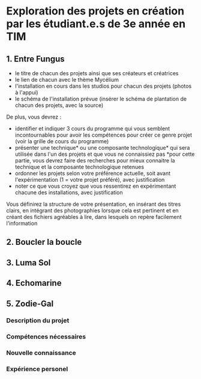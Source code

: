 # Exploration des projets en création par les étudiant.e.s de 3e année en TIM

## 1. Entre Fungus
- le titre de chacun des projets ainsi que ses créateurs et créatrices
- le lien de chacun avec le thème Mycélium
- l'installation en cours dans les studios pour chacun des projets (photos à l'appui)
- le schéma de l'installation prévue (insérer le schéma de plantation de chacun des projets, avec la source)

De plus, vous devrez :

- identifier et indiquer 3 cours du programme qui vous semblent incontournables pour avoir les compétences pour créer ce genre projet (voir la grille de cours du programme)
- présenter une technique* ou une composante technologique* qui sera utilisée dans l'un des projets et que vous ne connaissiez pas *pour cette partie, vous devrez faire des recherches pour mieux connaitre la technique et la composante technologique retenues
- ordonner les projets selon votre préférence actuelle, soit avant l'expérimentation (1 = votre projet préféré), avec justification
- noter ce que vous croyez que vous ressentirez en expérimentant chacune des installations, avec justification

Vous définirez la structure de votre présentation, en insérant des titres clairs, en intégrant des photographies lorsque cela est 
pertinent et en créant des fichiers agréables à lire, dans lesquels on repère facilement l'information

## 2. Boucler la boucle

## 3. Luma Sol

## 4. Echomarine

## 5. Zodie-Gal
### Description du projet
### Compétences nécessaires
### Nouvelle connaissance
### Expérience personel

